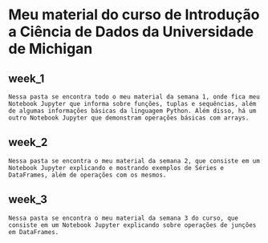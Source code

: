 # Meu material do curso de Introdução a Ciência de Dados da Universidade de Michigan

## week_1

    Nessa pasta se encontra todo o meu material da semana 1, onde fica meu Notebook Jupyter que informa sobre funções, tuplas e sequências, além de algumas informações básicas da linguagem Python. Além disso, há um outro Notebook Jupyter que demonstram operações básicas com arrays.

## week_2

    Nessa pasta se encontra o meu material da semana 2, que consiste em um Notebook Jupyter explicando e mostrando exemplos de Séries e DataFrames, além de operações com os mesmos.

## week_3

    Nessa pasta se encontra o meu material da semana 3 do curso, que consiste em um Notebook Jupyter explicando sobre operações de junções em DataFrames.
